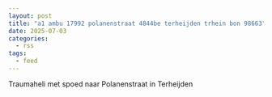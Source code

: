 ```yaml
---
layout: post
title: "a1 ambu 17992 polanenstraat 4844be terheijden trhein bon 98663"
date: 2025-07-03
categories: 
  - rss
tags: 
  - feed
---
```


Traumaheli met spoed naar Polanenstraat in Terheijden
